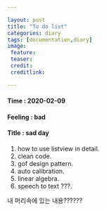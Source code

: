 ```yaml
---

layout: post
title: "To do list"
categories: diary
tags: [documentation,diary]
image:
 feature:
 teaser:
 credit:
 creditlink:

---
```


#### Time : 2020-02-09
#### Feeling : bad
#### Title : sad day

1. how to use listview in detail.
2. clean code.
3. gof design pattern.
4. auto calibration.
5. linear algebra.
6. speech to text ???.

내 머리속에 있는 내용??????
